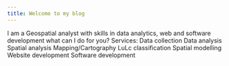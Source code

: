 ```yaml
---
title: Welcome to my blog
---
```


I am a Geospatial analyst with skills in data analytics, web and software development
what can I do for you? 
Services:
          Data collection
          Data analysis
          Spatial analysis
          Mapping/Cartography
          LuLc classification
          Spatial modelling
          Website development
          Software development
          
